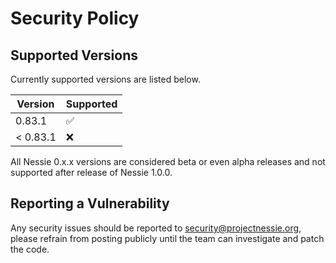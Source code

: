 # Security Policy

## Supported Versions

Currently supported versions are listed below.

| Version  | Supported          |
|----------|--------------------|
| 0.83.1   | :white_check_mark: |
| < 0.83.1 | :x:                |

All Nessie 0.x.x versions are considered beta or even alpha releases and not supported after
release of Nessie 1.0.0.

## Reporting a Vulnerability

Any security issues should be reported to security@projectnessie.org, please refrain from posting publicly until the team can investigate and patch the code.
